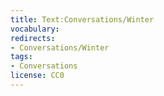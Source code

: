 ```yaml
---
title: Text:Conversations/Winter
vocabulary:
redirects:
- Conversations/Winter
tags:
- Conversations
license: CC0
---
```


<Audio src="Bakaríið_samtal.mp3"/>

<Conversation>
me: Það er kalt. Fingurnir mínir eru frosnir.
you: Já, það er vetur og við erum á Íslandi.
me: Hvar er heitt?
you: Hmm, á Spáni? Og í bakaríinu.
me: Já! Förum í bakaríið.
you: Er bakaríið opið í dag?
me: Já, það er alltaf opið.
</Conversation>

